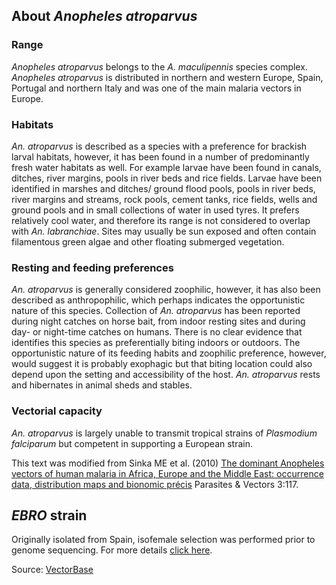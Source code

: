 About *Anopheles atroparvus*
----------------------------

### Range

*Anopheles atroparvus* belongs to the *A. maculipennis* species complex.
*Anopheles atroparvus* is distributed in northern and western Europe,
Spain, Portugal and northern Italy and was one of the main malaria
vectors in Europe.

### Habitats

*An. atroparvus* is described as a species with a preference for
brackish larval habitats, however, it has been found in a number of
predominantly fresh water habitats as well. For example larvae have been
found in canals, ditches, river margins, pools in river beds and rice
fields. Larvae have been identified in marshes and ditches/ ground flood
pools, pools in river beds, river margins and streams, rock pools,
cement tanks, rice fields, wells and ground pools and in small
collections of water in used tyres. It prefers relatively cool water,
and therefore its range is not considered to overlap with *An.
labranchiae*. Sites may usually be sun exposed and often contain
filamentous green algae and other floating submerged vegetation.

### Resting and feeding preferences

*An. atroparvus* is generally considered zoophilic, however, it has also
been described as anthropophilic, which perhaps indicates the
opportunistic nature of this species. Collection of *An. atroparvus* has
been reported during night catches on horse bait, from indoor resting
sites and during day- or night-time catches on humans. There is no clear
evidence that identifies this species as preferentially biting indoors
or outdoors. The opportunistic nature of its feeding habits and
zoophilic preference, however, would suggest it is probably exophagic
but that biting location could also depend upon the setting and
accessibility of the host. *An. atroparvus* rests and hibernates in
animal sheds and stables.

### Vectorial capacity

*An. atroparvus* is largely unable to transmit tropical strains of
*Plasmodium falciparum* but competent in supporting a European strain.

This text was modified from Sinka ME et al. (2010) [The dominant
Anopheles vectors of human malaria in Africa, Europe and the Middle
East: occurrence data, distribution maps and bionomic
précis](http://www.parasitesandvectors.com/content/3/1/117) Parasites &
Vectors 3:117.

*EBRO* strain
-------------

Originally isolated from Spain, isofemale selection was performed prior
to genome sequencing. For more details [click
here](https://www.beiresources.org/Catalog/BEIVectors/MRA-493.aspx).

Source:
[VectorBase](https://veupathdb.org/veupathdb/app/search/dataset/AllDatasets/result?filterTerm=GCA_000473505.1)
